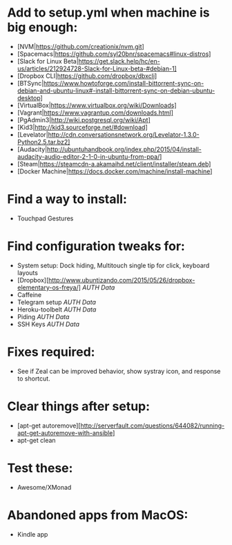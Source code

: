 # Add to setup.yml when machine is big enough:

  - [NVM|https://github.com/creationix/nvm.git]
  - [Spacemacs|https://github.com/syl20bnr/spacemacs#linux-distros]
  - [Slack for Linux Beta|https://get.slack.help/hc/en-us/articles/212924728-Slack-for-Linux-beta-#debian-1]
  - [Dropbox CLI|https://github.com/dropbox/dbxcli]
  - [BTSync|https://www.howtoforge.com/install-bittorrent-sync-on-debian-and-ubuntu-linux#-install-bittorrent-sync-on-debian-ubuntu-desktop]
  - [VirtualBox|https://www.virtualbox.org/wiki/Downloads]
  - [Vagrant|https://www.vagrantup.com/downloads.html]
  - [PgAdmin3|http://wiki.postgresql.org/wiki/Apt]
  - [Kid3|http://kid3.sourceforge.net/#download]
  - [Levelator|http://cdn.conversationsnetwork.org/Levelator-1.3.0-Python2.5.tar.bz2]
  - [Audacity|http://ubuntuhandbook.org/index.php/2015/04/install-audacity-audio-editor-2-1-0-in-ubuntu-from-ppa/]
  - [Steam|https://steamcdn-a.akamaihd.net/client/installer/steam.deb]
  - [Docker Machine|https://docs.docker.com/machine/install-machine]

# Find a way to install:

  - Touchpad Gestures

# Find configuration tweaks for:

  - System setup: Dock hiding, Multitouch single tip for click, keyboard layouts
  - [Dropbox][http://www.ubuntizando.com/2015/05/26/dropbox-elementary-os-freya/] *AUTH Data*
  - Caffeine
  - Telegram setup *AUTH Data*
  - Heroku-toolbelt *AUTH Data*
  - Piding *AUTH Data*
  - SSH Keys *AUTH Data*

# Fixes required:

  - See if Zeal can be improved behavior, show systray icon, and response to shortcut.

# Clear things after setup:

  - [apt-get autoremove][http://serverfault.com/questions/644082/running-apt-get-autoremove-with-ansible]
  - apt-get clean

# Test these:

  - Awesome/XMonad

# Abandoned apps from MacOS:

  - Kindle app
